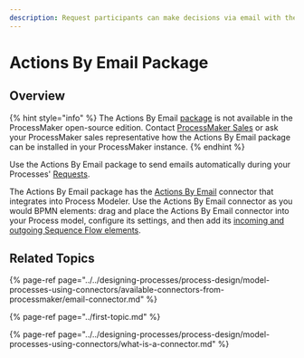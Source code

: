 ```yaml
---
description: Request participants can make decisions via email with the click of a button.
---
```


# Actions By Email Package

## Overview

{% hint style="info" %}
The Actions By Email [package](../first-topic.md) is not available in the ProcessMaker open-source edition. Contact [ProcessMaker Sales](mailto:sales@processmaker.com) or ask your ProcessMaker sales representative how the Actions By Email package can be installed in your ProcessMaker instance.
{% endhint %}

Use the Actions By Email package to send emails automatically during your Processes' [Requests](../../using-processmaker/requests/what-is-a-request.md).

The Actions By Email package has the [Actions By Email](../../designing-processes/process-design/model-processes-using-connectors/available-connectors-from-processmaker/actions-by-email-connector.md) connector that integrates into Process Modeler. Use the Actions By Email connector as you would BPMN elements: drag and place the Actions By Email connector into your Process model, configure its settings, and then add its [incoming and outgoing Sequence Flow elements](../../designing-processes/process-design/model-your-process/the-quick-toolbar.md).

## Related Topics

{% page-ref page="../../designing-processes/process-design/model-processes-using-connectors/available-connectors-from-processmaker/email-connector.md" %}

{% page-ref page="../first-topic.md" %}

{% page-ref page="../../designing-processes/process-design/model-processes-using-connectors/what-is-a-connector.md" %}

